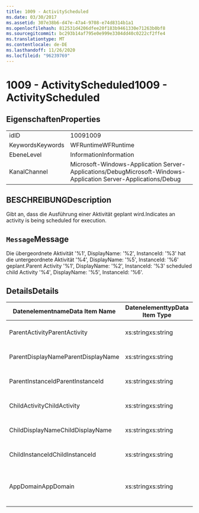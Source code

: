 ```yaml
---
title: 1009 - ActivityScheduled
ms.date: 03/30/2017
ms.assetid: 307e38b6-d47e-47a4-9708-e74d8314b1a1
ms.openlocfilehash: 812531d4206dfee20f183b9461330e71263b0bf8
ms.sourcegitcommit: bc293b14af795e0e999e3304dd40c0222cf2ffe4
ms.translationtype: MT
ms.contentlocale: de-DE
ms.lasthandoff: 11/26/2020
ms.locfileid: "96239769"
---
```

# <a name="1009---activityscheduled"></a><span data-ttu-id="444ce-102">1009 - ActivityScheduled</span><span class="sxs-lookup"><span data-stu-id="444ce-102">1009 - ActivityScheduled</span></span>

## <a name="properties"></a><span data-ttu-id="444ce-103">Eigenschaften</span><span class="sxs-lookup"><span data-stu-id="444ce-103">Properties</span></span>  
  
|||  
|-|-|  
|<span data-ttu-id="444ce-104">id</span><span class="sxs-lookup"><span data-stu-id="444ce-104">ID</span></span>|<span data-ttu-id="444ce-105">1009</span><span class="sxs-lookup"><span data-stu-id="444ce-105">1009</span></span>|  
|<span data-ttu-id="444ce-106">Keywords</span><span class="sxs-lookup"><span data-stu-id="444ce-106">Keywords</span></span>|<span data-ttu-id="444ce-107">WFRuntime</span><span class="sxs-lookup"><span data-stu-id="444ce-107">WFRuntime</span></span>|  
|<span data-ttu-id="444ce-108">Ebene</span><span class="sxs-lookup"><span data-stu-id="444ce-108">Level</span></span>|<span data-ttu-id="444ce-109">Information</span><span class="sxs-lookup"><span data-stu-id="444ce-109">Information</span></span>|  
|<span data-ttu-id="444ce-110">Kanal</span><span class="sxs-lookup"><span data-stu-id="444ce-110">Channel</span></span>|<span data-ttu-id="444ce-111">Microsoft-Windows-Application Server-Applications/Debug</span><span class="sxs-lookup"><span data-stu-id="444ce-111">Microsoft-Windows-Application Server-Applications/Debug</span></span>|  
  
## <a name="description"></a><span data-ttu-id="444ce-112">BESCHREIBUNG</span><span class="sxs-lookup"><span data-stu-id="444ce-112">Description</span></span>  

 <span data-ttu-id="444ce-113">Gibt an, dass die Ausführung einer Aktivität geplant wird.</span><span class="sxs-lookup"><span data-stu-id="444ce-113">Indicates an activity is being scheduled for execution.</span></span>  
  
## <a name="message"></a><span data-ttu-id="444ce-114">`Message`</span><span class="sxs-lookup"><span data-stu-id="444ce-114">Message</span></span>  

 <span data-ttu-id="444ce-115">Die übergeordnete Aktivität '%1', DisplayName: '%2', InstanceId: '%3' hat die untergeordnete Aktivität '%4', DisplayName: '%5', InstanceId: '%6' geplant.</span><span class="sxs-lookup"><span data-stu-id="444ce-115">Parent Activity '%1', DisplayName: '%2', InstanceId: '%3' scheduled child Activity '%4', DisplayName: '%5', InstanceId: '%6'.</span></span>  
  
## <a name="details"></a><span data-ttu-id="444ce-116">Details</span><span class="sxs-lookup"><span data-stu-id="444ce-116">Details</span></span>  
  
|<span data-ttu-id="444ce-117">Datenelementname</span><span class="sxs-lookup"><span data-stu-id="444ce-117">Data Item Name</span></span>|<span data-ttu-id="444ce-118">Datenelementtyp</span><span class="sxs-lookup"><span data-stu-id="444ce-118">Data Item Type</span></span>|<span data-ttu-id="444ce-119">BESCHREIBUNG</span><span class="sxs-lookup"><span data-stu-id="444ce-119">Description</span></span>|  
|--------------------|--------------------|-----------------|  
|<span data-ttu-id="444ce-120">ParentActivity</span><span class="sxs-lookup"><span data-stu-id="444ce-120">ParentActivity</span></span>|<span data-ttu-id="444ce-121">xs:string</span><span class="sxs-lookup"><span data-stu-id="444ce-121">xs:string</span></span>|<span data-ttu-id="444ce-122">Der Typname der übergeordneten Aktivität.</span><span class="sxs-lookup"><span data-stu-id="444ce-122">The type name of the parent activity.</span></span>|  
|<span data-ttu-id="444ce-123">ParentDisplayName</span><span class="sxs-lookup"><span data-stu-id="444ce-123">ParentDisplayName</span></span>|<span data-ttu-id="444ce-124">xs:string</span><span class="sxs-lookup"><span data-stu-id="444ce-124">xs:string</span></span>|<span data-ttu-id="444ce-125">Der Anzeigename der übergeordneten Aktivität.</span><span class="sxs-lookup"><span data-stu-id="444ce-125">The display name of the parent activity.</span></span>|  
|<span data-ttu-id="444ce-126">ParentInstanceId</span><span class="sxs-lookup"><span data-stu-id="444ce-126">ParentInstanceId</span></span>|<span data-ttu-id="444ce-127">xs:string</span><span class="sxs-lookup"><span data-stu-id="444ce-127">xs:string</span></span>|<span data-ttu-id="444ce-128">Die Instanz-ID der übergeordneten Aktivität.</span><span class="sxs-lookup"><span data-stu-id="444ce-128">The instance id of the parent activity.</span></span>|  
|<span data-ttu-id="444ce-129">ChildActivity</span><span class="sxs-lookup"><span data-stu-id="444ce-129">ChildActivity</span></span>|<span data-ttu-id="444ce-130">xs:string</span><span class="sxs-lookup"><span data-stu-id="444ce-130">xs:string</span></span>|<span data-ttu-id="444ce-131">Der Typname der untergeordneten Aktivität.</span><span class="sxs-lookup"><span data-stu-id="444ce-131">The type name of the scheduled child activity.</span></span>|  
|<span data-ttu-id="444ce-132">ChildDisplayName</span><span class="sxs-lookup"><span data-stu-id="444ce-132">ChildDisplayName</span></span>|<span data-ttu-id="444ce-133">xs:string</span><span class="sxs-lookup"><span data-stu-id="444ce-133">xs:string</span></span>|<span data-ttu-id="444ce-134">Der Anzeigename der untergeordneten Aktivität.</span><span class="sxs-lookup"><span data-stu-id="444ce-134">The display name of the scheduled child activity.</span></span>|  
|<span data-ttu-id="444ce-135">ChildInstanceId</span><span class="sxs-lookup"><span data-stu-id="444ce-135">ChildInstanceId</span></span>|<span data-ttu-id="444ce-136">xs:string</span><span class="sxs-lookup"><span data-stu-id="444ce-136">xs:string</span></span>|<span data-ttu-id="444ce-137">Die Instanz-ID der geplanten untergeordneten Aktivität.</span><span class="sxs-lookup"><span data-stu-id="444ce-137">The instance id of the scheduled child activity.</span></span>|  
|<span data-ttu-id="444ce-138">AppDomain</span><span class="sxs-lookup"><span data-stu-id="444ce-138">AppDomain</span></span>|<span data-ttu-id="444ce-139">xs:string</span><span class="sxs-lookup"><span data-stu-id="444ce-139">xs:string</span></span>|<span data-ttu-id="444ce-140">Die von AppDomain.CurrentDomain.FriendlyName zurückgegebene Zeichenfolge.</span><span class="sxs-lookup"><span data-stu-id="444ce-140">The string returned by AppDomain.CurrentDomain.FriendlyName.</span></span>|
